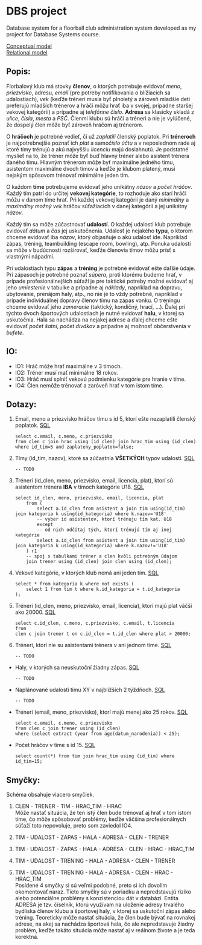 
# DBS project

Database system for a floorball club administration system developed as my project for Database Systems course.

[Conceptual model](img/conceptual.png)  
[Relational model](img/relational.png)

## Popis:

Florbalový klub má stovky **členov**, o ktorých potrebuje evidovať *meno*, *priezvisko*, adresu, *email* (pre potreby notifikovania o blížiacich sa udalostiach), *vek* (keďže tréneri musia byť plnoletý a zároveň mladšie deti preferujú mladších trénerov a hráči môžu hrať iba v svojej, prípadne staršej vekovej kategórii) a prípadne aj *telefónne číslo*. **Adresa** sa klasicky skladá z *ulice*, *čísla*, *mesta* a *PSČ*. Členmi klubu sú hráči a tréneri a nie je vylúčené, že dospelý člen môže byť zároveň hráčom aj trénerom.

O **hráčoch** je potrebné vedieť, či už *zaplatili* členský poplatok. Pri **tréneroch** je najpotrebnejšie poznať ich *plat* a samo*číslo účtu* a v neposlednom rade aj ktoré tímy trénujú a akú najvyššiu *licenciu* majú dosiahnutú. Je podstatné myslieť na to, že tréner môže byť buď hlavný tréner alebo asistent trénera daného tímu. Hlavným trénerom môže byť maximálne jedného tímu, asistentom maximálne dvoch tímov a keďže je klubom platený, musí nejakým spôsovom trénovať minimálne jeden tím.

O každom **tíme** potrebujeme evidovať jeho unikátny *názov* a *počet hráčov*. Každý tím patrí do určitej **vekovej kategórie**, to rozhoduje ako starí hráči môžu v danom tíme hrať. Pri každej vekovej kategórii je daný *minimálny* a *maximálny možný vek* hráčov súťažiacich v danej kategórii a jej unikátny *názov*.

Každý tím sa môže zúčastnovať **udalostí**. O každej udalosti klub potrebuje evidovať *dátum* a *čas* jej uskutočnenia. Udalosť je nejakého **typu**, o ktorom chceme evidovať iba *názov*, ktorý objasňuje o akú udalosť ide. Napríklad zápas, tréning, teambuilding (escape room, bowling), atp. Ponuka udalostí sa môže v budúcnosti rozširovať, keďže členovia tímov môžu prísť s vlastnými nápadmi.

Pri udalostiach typu **zápas**  a **tréning** je potrebné evidovať ešte daľšie údaje. Pri zápasoch je potrebné poznať *súpera*, proti ktorému budeme hrať, v prípade profesionálnejších súťaží je pre taktické potreby možné evidovať aj jeho *umiestenie* v tabulke a prípadne aj *náklady*, napríklad na dopravu, ubytovanie, prenájom haly, atp., no nie je to vždy potrebné, napríklad v prípade individuálnej dopravy členov tímu na zápas vonku. O tréningu chceme evidovať jeho *zameranie* (taktický, kondičný, hrací, ...). Ďalej pri týchto dvoch športových udalostiach je nutné evidovať **halu**, v ktorej sa uskutočnia. Hala sa nachádza na nejakej adrese a ďalej chceme ešte evidovať *počet šatní*, *počet divákov* a prípadne aj možnosť občerstvenia v *bufete*.


## IO:
- IO1: Hráč môže hrať maximálne v 3 tímoch.
- IO2: Tréner musí mať minimálne 18 rokov.
- IO3: Hráč musí splniť vekovú podmienku kategórie pre hranie v tíme.
- IO4: Člen nemôže trénovať a zaróveň hrať v tom istom tíme.

## Dotazy:
1. Email, meno a priezvisko hráčov tímu s id 5, ktorí ešte nezaplatili členský poplatok. [SQL](sql_queries/query1.sql)
    ```postgresql
    select c.email, c.meno, c.priezvisko
    from clen c join hrac using (id_clen) join hrac_tim using (id_clen)
    where id_tim=5 and zaplateny_poplatok=false;
    ```

2. Tímy (id_tim, nazov), ktoré sa zúčastnia **VŠETKÝCH** typov udalostí. [SQL]()
    ```postgresql
    -- TODO
    ```

3. Tréneri (id_clen, meno, priezvisko, email, licencia, plat), ktorí sú asistentom trénera **IBA** v tímoch kategórie U18. [SQL](sql_queries/query3.sql) 
    ```postgresql
    select id_clen, meno, priezvisko, email, licencia, plat
        from (
            select a.id_clen from asistent a join tim using(id_tim) join kategoria k using(id_kategoria) where k.nazov='U18'
            -- vyber id asistentov, ktorí trénuju tím kat. U18
            except
            -- od nich odčítaj tých, ktorí trénujú tím aj inej kategórie
            select a.id_clen from asistent a join tim using(id_tim) join kategoria k using(id_kategoria) where k.nazov!='U18'
        ) r1
        -- spoj s tabulkami tréner a clen kvôli potrebným údajom
        join trener using (id_clen) join clen using (id_clen);
    ```

4. Vekové kategórie, v ktorých klub nemá ani jeden tím. [SQL](sql_queries/query4.sql)
    ```postgresql
    select * from kategoria k where not exists (
        select 1 from tim t where k.id_kategoria = t.id_kategoria 
    );
    ```
  
5. Tréneri (id_clen, meno, priezvisko, email, licencia), ktorí majú plat väčší ako 20000. [SQL](sql_queries/query5.sql)
    ```postgresql
    select c.id_clen, c.meno, c.priezvisko, c.email, t.licencia
    from
    clen c join trener t on c.id_clen = t.id_clen where plat > 20000;  
    ```
    
6. Tréneri, ktorí nie su asistentami trénera v ani jednom tíme. [SQL]()
    ```postgresql
    -- TODO
    ```
    
- Haly, v ktorých sa neuskutoční žiadny zápas. [SQL]()
    ```postgresql
    -- TODO
    ```
  
- Naplánované udalosti tímu XY v najbližších 2 týždňoch. [SQL]()
    ```postgresql
    -- TODO
    ```
  
- Tréneri (email, meno, priezvisko), ktorí majú menej ako 25 rokov. [SQL](sql_queries/query9.sql)
    ```postgresql
    select c.email, c.meno, c.priezvisko
    from clen c join trener using (id_clen)
    where (select extract (year from age(datum_narodenia)) < 25);
    ```

- Počet hráčov v tíme s id 15. [SQL](sql_queries/query10.sql)
    ```postgresql
    select count(*) from tim join hrac_tim using (id_tim) where id_tim=15;
    ```

## Smyčky:

Schéma obsahuje viacero smyčiek.

1. CLEN - TRENER - TIM - HRAC_TIM - HRAC  
Môže nastať situácia, že ten istý člen bude trénovať aj hrať v tom istom tíme, čo môže spôsobovať problémy, keďže väčšina profesionálnych súťaží toto nepovoluje,  preto som zaviedol IO4.  

2. TIM - UDALOST - ZAPAS - HALA - ADRESA - CLEN - TRENER
3. TIM - UDALOST - ZAPAS - HALA - ADRESA - CLEN - HRAC - HRAC_TIM
4. TIM - UDALOST - TRENING - HALA - ADRESA - CLEN - TRENER
5. TIM - UDALOST - TRENING - HALA - ADRESA - CLEN - HRAC - HRAC_TIM  
Posldené 4 smyčky si sú veľmi podobné, preto si ich dovolím okomentovať naraz. Tieto smyčky sú v poriadku a nepredstavujú riziko alebo potenciálne problémy s konzistenciou dát v databázi. Entita ADRESA je tzv. číselník, ktorú využívam na uloženie adresy trvalého bydliska členov klubu a športovej haly, v ktorej sa uskutoční zápas alebo tréning. Teoreticky môže nastať situácia, že člen bude bývať na rovnakej adrese, na akej sa nachádza športová hala, čo ale nepredstavuje žiadny problém, keďže takáto situácia môže nastať aj v reálnom živote a je teda korektná.


